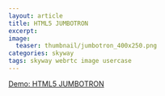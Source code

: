 ```yaml
---
layout: article
title: HTML5 JUMBOTRON
excerpt: 
image:
  teaser: thumbnail/jumbotron_400x250.png
categories: skyway
tags: skyway webrtc image usercase
---
```


<a href="https://jt.skyway.io/" target="_demo" class="btn-info">Demo: HTML5 JUMBOTRON</a>
